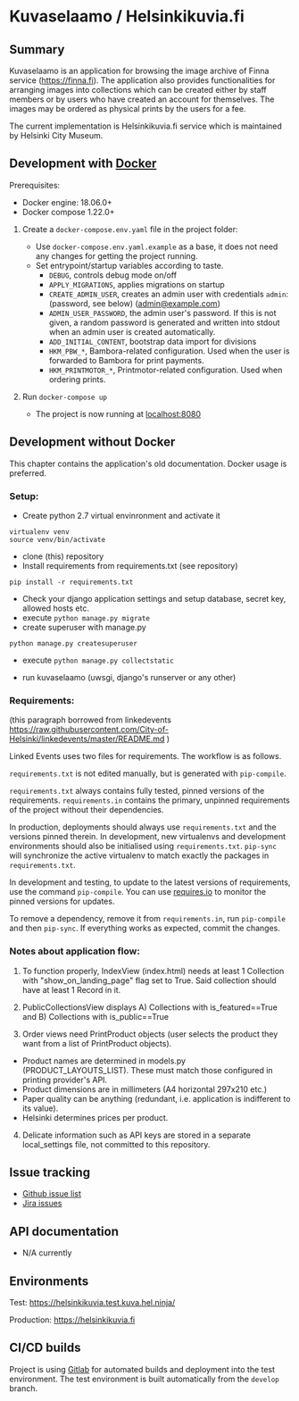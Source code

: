 # Kuvaselaamo / Helsinkikuvia.fi

## Summary

Kuvaselaamo is an application for browsing the image archive of Finna service (https://finna.fi). The application also
provides functionalities for arranging images into collections which can be created either by staff members or by
users who have created an account for themselves. The images may be ordered as physical prints by the users for a fee.

The current implementation is Helsinkikuvia.fi service which is maintained by Helsinki City Museum.

## Development with [Docker](https://docs.docker.com/)

Prerequisites:
* Docker engine: 18.06.0+
* Docker compose 1.22.0+

1. Create a `docker-compose.env.yaml` file in the project folder:
   * Use `docker-compose.env.yaml.example` as a base, it does not need any changes for getting the project running.
   * Set entrypoint/startup variables according to taste.
     * `DEBUG`, controls debug mode on/off 
     * `APPLY_MIGRATIONS`, applies migrations on startup
     * `CREATE_ADMIN_USER`, creates an admin user with credentials `admin`:(password, see below)
     (admin@example.com)
     * `ADMIN_USER_PASSWORD`, the admin user's password. If this is not given, a random password is generated
     and written into stdout when an admin user is created automatically.
     * `ADD_INITIAL_CONTENT`, bootstrap data import for divisions
     * `HKM_PBW_*`, Bambora-related configuration. Used when the user is forwarded to Bambora for print payments.
     * `HKM_PRINTMOTOR_*`, Printmotor-related configuration. Used when ordering prints.

2. Run `docker-compose up`
    * The project is now running at [localhost:8080](http://localhost:8080)

## Development without Docker

This chapter contains the application's old documentation. Docker usage is preferred.

### Setup:

- Create python 2.7 virtual envinronment and activate it

```
virtualenv venv
source venv/bin/activate
```

- clone (this) repository
- Install requirements from requirements.txt (see repository)

```
pip install -r requirements.txt
```

- Check your django application settings and setup database, secret key, allowed hosts etc.
- execute `python manage.py migrate`
- create superuser with manage.py

```
python manage.py createsuperuser
```

- execute `python manage.py collectstatic`

- run kuvaselaamo (uwsgi, django's runserver or any other)

### Requirements:

(this paragraph borrowed from linkedevents https://raw.githubusercontent.com/City-of-Helsinki/linkedevents/master/README.md )

Linked Events uses two files for requirements. The workflow is as follows.

`requirements.txt` is not edited manually, but is generated
with `pip-compile`.

`requirements.txt` always contains fully tested, pinned versions
of the requirements. `requirements.in` contains the primary, unpinned
requirements of the project without their dependencies.

In production, deployments should always use `requirements.txt`
and the versions pinned therein. In development, new virtualenvs
and development environments should also be initialised using
`requirements.txt`. `pip-sync` will synchronize the active
virtualenv to match exactly the packages in `requirements.txt`.

In development and testing, to update to the latest versions
of requirements, use the command `pip-compile`. You can
use [requires.io](https://requires.io) to monitor the
pinned versions for updates.

To remove a dependency, remove it from `requirements.in`,
run `pip-compile` and then `pip-sync`. If everything works
as expected, commit the changes.

### Notes about application flow:

1. To function properly, IndexView (index.html) needs at least 1 Collection with "show_on_landing_page" flag set to True. Said collection should have at least 1 Record in it.

2. PublicCollectionsView displays A) Collections with is_featured==True and B) Collections with is_public==True

3. Order views need PrintProduct objects (user selects the product they want from a list of PrintProduct objects). 
- Product names are determined in models.py (PRODUCT_LAYOUTS_LIST). These must match those configured in printing provider's API.
- Product dimensions are in millimeters (A4 horizontal 297x210 etc.)
- Paper quality can be anything (redundant, i.e. application is indifferent to its value). 
- Helsinki determines prices per product.

4. Delicate information such as API keys are stored in a separate local_settings file, not committed to this repository.

## Issue tracking

* [Github issue list](https://github.com/City-of-Helsinki/kuvaselaamo/issues)
* [Jira issues](https://helsinkisolutionoffice.atlassian.net/projects/HEL/issues/?filter=allissues)


## API documentation

* N/A currently


## Environments
Test: https://helsinkikuvia.test.kuva.hel.ninja/

Production: https://helsinkikuvia.fi

## CI/CD builds

Project is using [Gitlab](https://gitlab.com/City-of-Helsinki/KuVa/github-mirrors/kuvaselaamo/pipelines)
for automated builds and deployment into the test environment.
The test environment is built automatically from the `develop` branch.
